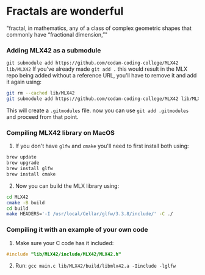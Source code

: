 # Fractals are wonderful

"fractal, in mathematics, any of a class of complex geometric shapes that commonly have “fractional dimension,”"

### Adding MLX42 as a submodule
`git submodule add https://github.com/codam-coding-college/MLX42 lib/MLX42`
If you've already made `git add .` this would result in the MLX repo being added without a reference URL, you'll have to remove it and add it again using:
```bash
git rm --cached lib/MLX42
git submodule add https://github.com/codam-coding-college/MLX42 lib/MLX42
```
This will create a `.gitmodules` file. now you can use `git add .gitmodules` and proceed from that point.


### Compiling MLX42 library on MacOS
1. If you don't have `glfw` and `cmake` you'll need to first install both using:
```bash
brew update
brew upgrade
brew install glfw
brew install cmake
```

2. Now you can build the MLX library using:
```bash
cd MLX42
cmake -B build
cd build
make HEADERS='-I /usr/local/Cellar/glfw/3.3.8/include/' -C ./
```

### Compiling it with an example of your own code
1. Make sure your C code has it included:
```C
#include "lib/MLX42/include/MLX42/MLX42.h"
```

2. Run: `gcc main.c lib/MLX42/build/libmlx42.a -Iinclude -lglfw`

